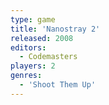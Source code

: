 ```yaml
---
type: game
title: 'Nanostray 2'
released: 2008
editors: 
  - Codemasters
players: 2
genres:
  - 'Shoot Them Up'
---
```


